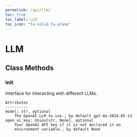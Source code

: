 ```yaml
---
permalink: /api/llm/
toc: true
toc_label: LLM
toc_icon: "fa-solid fa-plane"
---
```

# LLM


## Class Methods


### __init__
Interface for interacting with different LLMs.

    Attributes
    ----------
    model: str, optional
        The OpenAI LLM to use., by default gpt-4o-2024-05-13
    open_ai_key: Union[str, None], optional
        Your OpenAI API key if it is not declared in an
        environment variable., by default None

